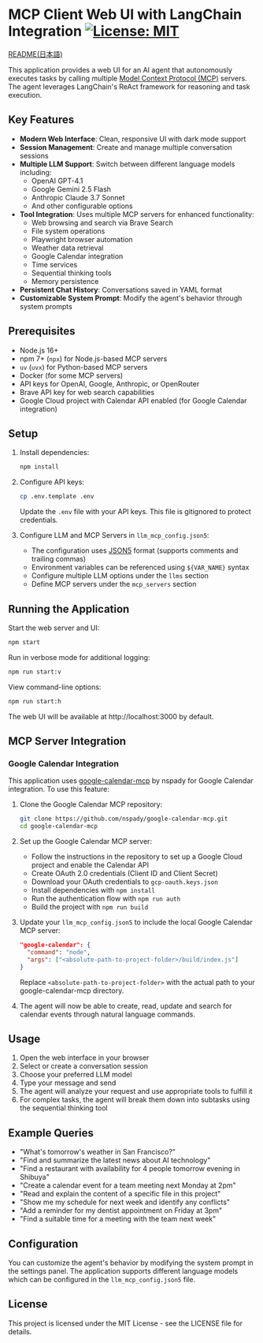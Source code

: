 # MCP Client Web UI with LangChain Integration [![License: MIT](https://img.shields.io/badge/License-MIT-blue.svg)](https://github.com/hideya/mcp-langchain-client-ts/blob/main/LICENSE)

[README(日本語)](docs/README_ja.md)

This application provides a web UI for an AI agent that autonomously executes tasks by calling multiple [Model Context Protocol (MCP)](https://modelcontextprotocol.io/) servers. The agent leverages LangChain's ReAct framework for reasoning and task execution.

## Key Features

- **Modern Web Interface**: Clean, responsive UI with dark mode support
- **Session Management**: Create and manage multiple conversation sessions
- **Multiple LLM Support**: Switch between different language models including:
  - OpenAI GPT-4.1
  - Google Gemini 2.5 Flash
  - Anthropic Claude 3.7 Sonnet
  - And other configurable options
- **Tool Integration**: Uses multiple MCP servers for enhanced functionality:
  - Web browsing and search via Brave Search
  - File system operations
  - Playwright browser automation
  - Weather data retrieval
  - Google Calendar integration
  - Time services
  - Sequential thinking tools
  - Memory persistence
- **Persistent Chat History**: Conversations saved in YAML format
- **Customizable System Prompt**: Modify the agent's behavior through system prompts

## Prerequisites

- Node.js 16+
- npm 7+ (`npx`) for Node.js-based MCP servers
- `uv` (`uvx`) for Python-based MCP servers
- Docker (for some MCP servers)
- API keys for OpenAI, Google, Anthropic, or OpenRouter
- Brave API key for web search capabilities
- Google Cloud project with Calendar API enabled (for Google Calendar integration)

## Setup

1. Install dependencies:
   ```bash
   npm install
   ```

2. Configure API keys:
   ```bash
   cp .env.template .env
   ```
   Update the `.env` file with your API keys. This file is gitignored to protect credentials.

3. Configure LLM and MCP Servers in `llm_mcp_config.json5`:
   - The configuration uses [JSON5](https://json5.org/) format (supports comments and trailing commas)
   - Environment variables can be referenced using `${VAR_NAME}` syntax
   - Configure multiple LLM options under the `llms` section
   - Define MCP servers under the `mcp_servers` section

## Running the Application

Start the web server and UI:
```bash
npm start
```

Run in verbose mode for additional logging:
```bash
npm run start:v
```

View command-line options:
```bash
npm run start:h
```

The web UI will be available at http://localhost:3000 by default.

## MCP Server Integration

### Google Calendar Integration

This application uses [google-calendar-mcp](https://github.com/nspady/google-calendar-mcp) by nspady for Google Calendar integration. To use this feature:

1. Clone the Google Calendar MCP repository:
   ```bash
   git clone https://github.com/nspady/google-calendar-mcp.git
   cd google-calendar-mcp
   ```

2. Set up the Google Calendar MCP server:
   - Follow the instructions in the repository to set up a Google Cloud project and enable the Calendar API
   - Create OAuth 2.0 credentials (Client ID and Client Secret)
   - Download your OAuth credentials to `gcp-oauth.keys.json`
   - Install dependencies with `npm install`
   - Run the authentication flow with `npm run auth`
   - Build the project with `npm run build`

3. Update your `llm_mcp_config.json5` to include the local Google Calendar MCP server:
   ```json
   "google-calendar": {
     "command": "node",
     "args": ["<absolute-path-to-project-folder>/build/index.js"]
   }
   ```
   Replace `<absolute-path-to-project-folder>` with the actual path to your google-calendar-mcp directory.

4. The agent will now be able to create, read, update and search for calendar events through natural language commands.

## Usage

1. Open the web interface in your browser
2. Select or create a conversation session
3. Choose your preferred LLM model
4. Type your message and send
5. The agent will analyze your request and use appropriate tools to fulfill it
6. For complex tasks, the agent will break them down into subtasks using the sequential thinking tool

## Example Queries

- "What's tomorrow's weather in San Francisco?"
- "Find and summarize the latest news about AI technology"
- "Find a restaurant with availability for 4 people tomorrow evening in Shibuya"
- "Create a calendar event for a team meeting next Monday at 2pm"
- "Read and explain the content of a specific file in this project"
- "Show me my schedule for next week and identify any conflicts"
- "Add a reminder for my dentist appointment on Friday at 3pm"
- "Find a suitable time for a meeting with the team next week"

## Configuration

You can customize the agent's behavior by modifying the system prompt in the settings panel. The application supports different language models which can be configured in the `llm_mcp_config.json5` file.

## License

This project is licensed under the MIT License - see the LICENSE file for details.
